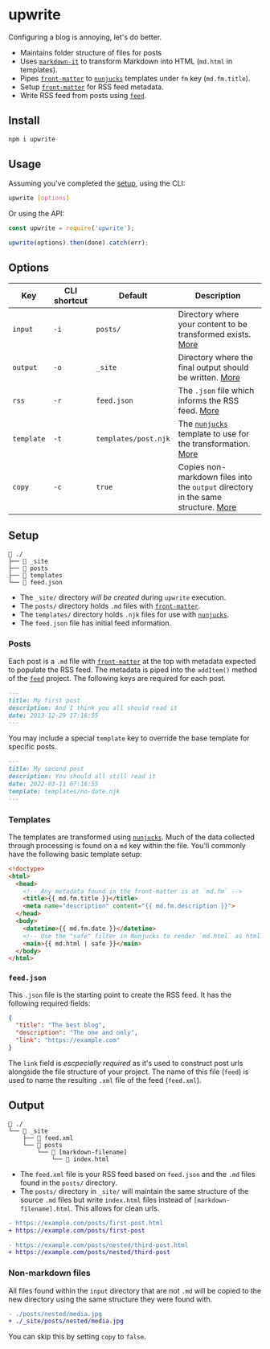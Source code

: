 # upwrite

Configuring a blog is annoying, let's do better.

- Maintains folder structure of files for posts
- Uses [`markdown-it`] to transform Markdown into HTML (`md.html` in templates).
- Pipes [`front-matter`] to [`nunjucks`] templates under `fm` key (`md.fm.title`).
- Setup [`front-matter`] for RSS feed metadata.
- Write RSS feed from posts using [`feed`].

## Install

```sh
npm i upwrite
```

## Usage

Assuming you've completed the [setup](#setup), using the CLI:

```sh
upwrite [options]
```

Or using the API:

```js
const upwrite = require('upwrite');

upwrite(options).then(done).catch(err);
```

## Options

| Key | CLI shortcut | Default | Description |
| --- | ------------ | ------- | ----------- |
| `input` | `-i` | `posts/` | Directory where your content to be transformed exists. [More](#posts) |
| `output` | `-o` | `_site` | Directory where the final output should be written. [More](#output) |
| `rss` | `-r` | `feed.json` | The `.json` file which informs the RSS feed. [More](#feedjson) |
| `template` | `-t` | `templates/post.njk` | The [`nunjucks`] template to use for the transformation. [More](#Templates) |
| `copy` | `-c` | `true` | Copies non-markdown files into the `output` directory in the same structure. [More](#non-markdown-files) |
## Setup

```text
📁 ./
├── 📁 _site
├── 📁 posts
├── 📁 templates
└── 📄 feed.json
```

- The `_site/` directory *will be created* during `upwrite` execution.
- The `posts/` directory holds `.md` files with [`front-matter`].
- The `templates/` directory holds `.njk` files for use with [`nunjucks`].
- The `feed.json` file has initial feed information.

### Posts

Each post is a `.md` file with [`front-matter`] at the top with metadata expected to populate the RSS feed. The metadata is piped into the `addItem()` method of the [`feed`] project. The following keys are required for each post.

```md
---
title: My first post
description: And I think you all should read it
date: 2013-12-29 17:16:55
---
```

You may include a special `template` key to override the base template for specific posts.

```md
---
title: My second post
description: You should all still read it
date: 2022-03-11 07:16:55
template: templates/no-date.njk
---
```

### Templates

The templates are transformed using [`nunjucks`]. Much of the data collected through processing is found on a `md` key within the file. You'll commonly have the following basic template setup:

```html
<!doctype>
<html>
  <head>
    <!-- Any metadata found in the front-matter is at `md.fm` -->
    <title>{{ md.fm.title }}</title>
    <meta name="description" content="{{ md.fm.description }}">
  </head>
  <body>
    <datetime>{{ md.fm.date }}</datetime>
    <!-- Use the "safe" filter in Nunjucks to render `md.html` as html -->
    <main>{{ md.html | safe }}</main>
  </body>
</html>
```

### `feed.json`

This `.json` file is the starting point to create the RSS feed. It has the following required fields:

```json
{
  "title": "The best blog",
  "description": "The one and only",
  "link": "https://example.com"
}
```

The `link` field is *escpecially required* as it's used to construct post urls alongside the file structure of your project. The name of this file (`feed`) is used to name the resulting `.xml` file of the feed (`feed.xml`).

## Output

```text
📁 ./
└── 📁 _site
    ├── 📄 feed.xml
    └── 📁 posts
        └── 📁 [markdown-filename]
            └── 📄 index.html
```

- The `feed.xml` file is your RSS feed based on `feed.json` and the `.md` files found in the `posts/` directory.
- The `posts/` directory in `_site/` will maintain the same structure of the source `.md` files but write `index.html` files instead of `[markdown-filename].html`. This allows for clean urls.

```diff
- https://example.com/posts/first-post.html
+ https://example.com/posts/first-post

- https://example.com/posts/nested/third-post.html
+ https://example.com/posts/nested/third-post
```

### Non-markdown files
All files found within the `input` directory that are not `.md` will be copied to the new directory using the same structure they were found with.

```diff
- ./posts/nested/media.jpg
+ ./_site/posts/nested/media.jpg
```

You can skip this by setting `copy` to `false`.

[`markdown-it`]: https://www.npmjs.com/package/markdown-it
[`front-matter`]: https://www.npmjs.com/package/front-matter
[`nunjucks`]: https://www.npmjs.com/package/nunjucks
[`feed`]: https://www.npmjs.com/package/feed